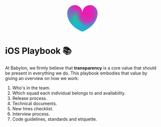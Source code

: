 <p align="center">
<img src="logo.png">
</p>


iOS Playbook 📚
==================================

At Babylon, we firmly believe that **transparency** is a core value that should be present in everything we do. This playbook embodies that value by giving an overview on how we work:

1. Who's in the team.
2. Which squad each individual belongs to and availability.
3. Release process.
4. Technical documents.
5. New hires checklist.
6. Interview process.
7. Code guidelines, standards and etiquette.
